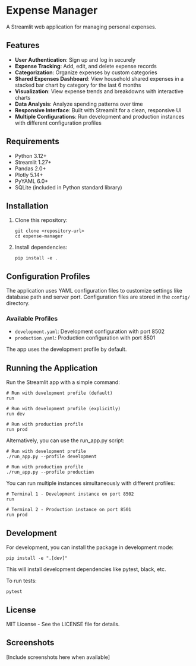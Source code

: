 # Expense Manager

A Streamlit web application for managing personal expenses.

## Features

- **User Authentication**: Sign up and log in securely
- **Expense Tracking**: Add, edit, and delete expense records
- **Categorization**: Organize expenses by custom categories
- **Shared Expenses Dashboard**: View household shared expenses in a stacked bar chart by category for the last 6 months
- **Visualization**: View expense trends and breakdowns with interactive charts
- **Data Analysis**: Analyze spending patterns over time
- **Responsive Interface**: Built with Streamlit for a clean, responsive UI
- **Multiple Configurations**: Run development and production instances with different configuration profiles

## Requirements

- Python 3.12+
- Streamlit 1.27+
- Pandas 2.0+
- Plotly 5.14+
- PyYAML 6.0+
- SQLite (included in Python standard library)

## Installation

1. Clone this repository:
   ```
   git clone <repository-url>
   cd expense-manager
   ```

2. Install dependencies:
   ```
   pip install -e .
   ```

## Configuration Profiles

The application uses YAML configuration files to customize settings like database path and server port. Configuration files are stored in the `config/` directory.

### Available Profiles

- `development.yaml`: Development configuration with port 8502
- `production.yaml`: Production configuration with port 8501

The app uses the development profile by default.

## Running the Application

Run the Streamlit app with a simple command:

```
# Run with development profile (default)
run

# Run with development profile (explicitly)
run dev

# Run with production profile
run prod
```

Alternatively, you can use the run_app.py script:

```
# Run with development profile
./run_app.py --profile development

# Run with production profile
./run_app.py --profile production
```

You can run multiple instances simultaneously with different profiles:

```
# Terminal 1 - Development instance on port 8502
run

# Terminal 2 - Production instance on port 8501
run prod
```

## Development

For development, you can install the package in development mode:

```
pip install -e ".[dev]"
```

This will install development dependencies like pytest, black, etc.

To run tests:

```
pytest
```

## License

MIT License - See the LICENSE file for details.

## Screenshots

[Include screenshots here when available]
